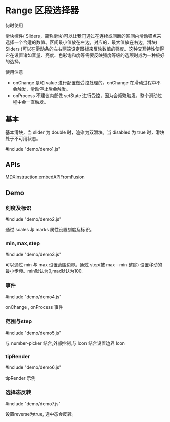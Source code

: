 # Range 区段选择器

何时使用

滑块控件( Sliders，简称滑块)可以让我们通过在连续或间断的区间内滑动锚点来选择一个合适的数值。区间最小值放在左边，对应的，最大值放在右边。滑块( Sliders )可以在滑动条的左右两端设定图标来反映数值的强度。这种交互特性使得它在设置诸如音量、亮度、色彩饱和度等需要反映强度等级的选项时成为一种极好的选择。

使用注意

* onChange 是和 value 进行配置做受控处理的。onChange 在滑动过程中不会触发，滑动停止后会触发。
* onProcess 不建议内部做 setState 进行受控，因为会频繁触发，整个滑动过程中会一直触发。

## 基本

基本滑块，当 slider 为 double 时，渲染为双滑块。当 disabled 为 true 时，滑块处于不可用状态。

#include "demo/demo1.js"

## APIs

[MDXInstruction:embedAPIFromFusion](https://github.com/alibaba-fusion/next/blob/master/docs/range/index.md)

## Demo

### 刻度及标识

#include "demo/demo2.js"

通过 scales 与 marks 属性设置刻度及标识。

### min,max,step

#include "demo/demo3.js"

可以通过 min 与 max 设置范围边界。通过 step(被 max - min 整除) 设置移动的最小步频。min默认为0,max默认为100.

### 事件

#include "demo/demo4.js"

onChange , onProcess 事件

### 范围与step

#include "demo/demo5.js"

与 number-picker 结合,外部控制,与 Icon 结合设置边界 Icon

### tipRender

#include "demo/demo6.js"

tipRender 示例

### 选择态反转

#include "demo/demo7.js"

设置reverse为true, 选中态会反转。





